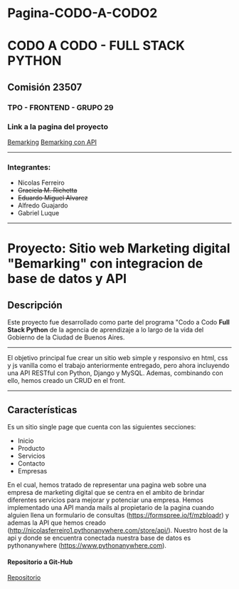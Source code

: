 # Pagina-CODO-A-CODO2
# CODO A CODO - FULL STACK PYTHON
## Comisión 23507

### TPO - FRONTEND - GRUPO 29

### Link a la pagina del proyecto

[Bemarking](https://bemarking2.netlify.app)
[Bemarking con API](http://nicolasferreiro1.pythonanywhere.com)
***

### Integrantes:

   + Nicolas Ferreiro
   + ~~Graciela M. Richetta~~
   + ~~Eduardo Miguel Alvarez~~
   + Alfredo Guajardo
   + Gabriel Luque

***

# Proyecto: Sitio web Marketing digital "Bemarking" con integracion de base de datos y API

## Descripción

Este proyecto fue desarrollado como parte del programa  "Codo a Codo **Full Stack Python** de la agencia de aprendizaje a lo largo de la vida del Gobierno de la Ciudad de Buenos Aires.

***

El objetivo principal fue crear un sitio web simple y responsivo en html, css y js vanilla como el trabajo anteriormente entregado, pero ahora incluyendo una API RESTful con Python, Django y MySQL. Ademas, combinando con ello, hemos creado un CRUD en el front.

***

## Características

Es un sitio single page que cuenta con las siguientes secciones:

+ Inicio 
+ Producto 
+ Servicios 
+ Contacto
+ Empresas

En el cual, hemos tratado de representar una pagina web sobre una empresa de marketing digital que se centra en el ambito de brindar diferentes servicios para mejorar y potenciar una empresa. Hemos implementado una API manda mails al propietario de la pagina cuando alguien llena un formulario de consultas (https://formspree.io/f/mzbloadr) y ademas la API que hemos creado (http://nicolasferreiro1.pythonanywhere.com/store/api/). Nuestro host de la api y donde se encuentra conectada nuestra base de datos es pythonanywhere (https://www.pythonanywhere.com).

#### Repositorio a Git-Hub

[Repositorio](https://github.com/FerreiroNicolas/API-TP2.git)